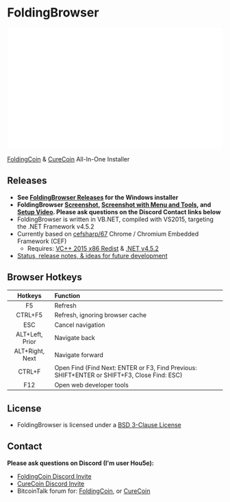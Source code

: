 # FoldingBrowser

![FoldingBrowser Logo](FoldingBrowserTitle.gif)

[FoldingCoin](http://foldingcoin.net/) & [CureCoin](http://curecoin.net/) All-In-One Installer

## Releases

- **See [FoldingBrowser Releases](https://github.com/Hou5e/FoldingBrowser/releases) for the Windows installer**
- **FoldingBrowser [Screenshot](Screenshot.jpg), [Screenshot with Menu and Tools](Screenshot-LinksMenu.jpg), and [Setup Video](https://www.youtube.com/playlist?list=PLMWSISjQe0XFz9bFy5KXLq4hrgFH-94eI). Please ask questions on the Discord Contact links below**
- FoldingBrowser is written in VB.NET, compiled with VS2015, targeting the .NET Framework v4.5.2
- Currently based on [cefsharp/67](https://github.com/cefsharp/CefSharp/tree/cefsharp/67) Chrome / Chromium Embedded Framework (CEF)
  - Requires: [VC++ 2015 x86 Redist](https://download.microsoft.com/download/9/3/F/93FCF1E7-E6A4-478B-96E7-D4B285925B00/vc_redist.x86.exe) & [.NET v4.5.2](https://www.microsoft.com/en-us/download/details.aspx?id=42643)
- [Status, release notes, & ideas for future development](FoldingBrowser%20-%20Status%20-%20ToDo%20List.txt)

## Browser Hotkeys

Hotkeys | Function
:---:|:---
F5 | Refresh
CTRL+F5 | Refresh, ignoring browser cache
ESC | Cancel navigation
ALT+Left, Prior | Navigate back
ALT+Right, Next | Navigate forward
CTRL+F | Open Find (Find Next: ENTER or F3, Find Previous: SHIFT+ENTER or SHIFT+F3, Close Find: ESC)
F12 | Open web developer tools

## License

- FoldingBrowser is licensed under a [BSD 3-Clause License](Browser/bin/Release/LICENSE.txt "BSD 3-Clause License")

## Contact

**Please ask questions on Discord (I'm user Hou5e):**
  * [FoldingCoin Discord Invite](https://discord.gg/CvZ7gAs)
  * [CureCoin Discord Invite](https://discord.gg/jtztkFZ)
  * BitcoinTalk forum for: [FoldingCoin](https://bitcointalk.org/index.php?topic=781352), or [CureCoin](https://bitcointalk.org/index.php?topic=603757)